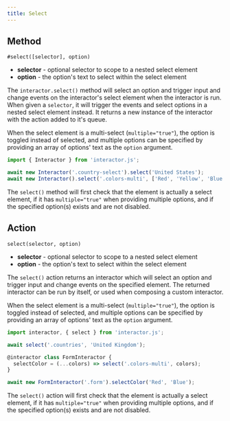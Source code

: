 ```yaml
---
title: Select
---
```


## Method

`#select([selector], option)`

- **selector** - optional selector to scope to a nested select element
- **option** - the option's text to select within the select element

The `interactor.select()` method will select an option and trigger input and
change events on the interactor's select element when the interactor is
run. When given a `selector`, it will trigger the events and select options in a
nested select element instead. It returns a new instance of the interactor with
the action added to it's queue.

When the select element is a multi-select (`multiple="true"`), the option is
toggled instead of selected, and multiple options can be specified by providing
an array of options' text as the `option` argument.

``` javascript
import { Interactor } from 'interactor.js';

await new Interactor('.country-select').select('United States');
await new Interactor().select('.colors-multi', ['Red', 'Yellow', 'Blue']);
```

<!-- hint: warning -->
The `select()` method will first check that the element is actually a select
element, if it has `multiple="true"` when providing multiple options, and if the
specified option(s) exists and are not disabled.
<!-- endhint -->

## Action

`select(selector, option)`

- **selector** - optional selector to scope to a nested select element
- **option** - the option's text to select within the select element

The `select()` action returns an interactor which will select an option and
trigger input and change events on the specified element. The returned
interactor can be run by itself, or used when composing a custom interactor.

When the select element is a multi-select (`multiple="true"`), the option is
toggled instead of selected, and multiple options can be specified by providing
an array of options' text as the `option` argument.

``` javascript
import interactor, { select } from 'interactor.js';

await select('.countries', 'United Kingdom');

@interactor class FormInteractor {
  selectColor = (...colors) => select('.colors-multi', colors);
}

await new FormInteractor('.form').selectColor('Red', 'Blue');
```

<!-- hint: warning -->
The `select()` action will first check that the element is actually a select
element, if it has `multiple="true"` when providing multiple options, and if the
specified option(s) exists and are not disabled.
<!-- endhint -->
